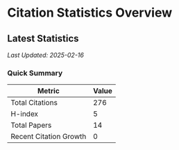 # Citation Statistics Overview

## Latest Statistics
*Last Updated: 2025-02-16*

### Quick Summary
| Metric | Value |
| ------ | ----- |
| Total Citations | 276 |
| H-index | 5 |
| Total Papers | 14 |
| Recent Citation Growth | 0 |